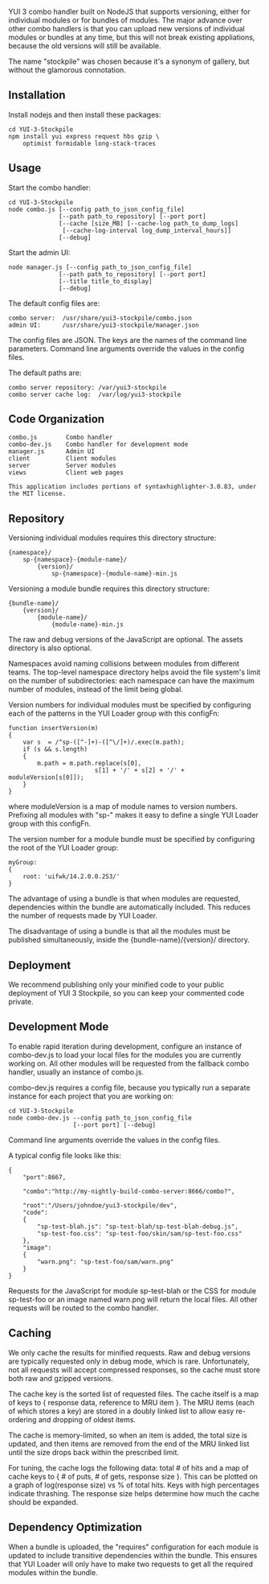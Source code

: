 YUI 3 combo handler built on NodeJS that supports versioning, either for
individual modules or for bundles of modules.  The major advance over other
combo handlers is that you can upload new versions of individual modules or
bundles at any time, but this will not break existing appliations, because
the old versions will still be available.

The name "stockpile" was chosen because it's a synonym of gallery, but
without the glamorous connotation.

Installation
------------

Install nodejs and then install these packages:

    cd YUI-3-Stockpile
    npm install yui express request hbs gzip \
        optimist formidable long-stack-traces

Usage
-----

Start the combo handler:

    cd YUI-3-Stockpile
    node combo.js [--config path_to_json_config_file]
                  [--path path_to_repository] [--port port]
                  [--cache [size_MB] [--cache-log path_to_dump_logs]
                   [--cache-log-interval log_dump_interval_hours]]
                  [--debug]

Start the admin UI:

    node manager.js [--config path_to_json_config_file]
                  [--path path_to_repository] [--port port]
                  [--title title_to_display]
                  [--debug]

The default config files are:

    combo server:  /usr/share/yui3-stockpile/combo.json
    admin UI:      /usr/share/yui3-stockpile/manager.json

The config files are JSON.  The keys are the names of the command line
parameters.  Command line arguments override the values in the config
files.

The default paths are:

    combo server repository: /var/yui3-stockpile
    combo server cache log:  /var/log/yui3-stockpile

Code Organization
-----------------

    combo.js        Combo handler
    combo-dev.js    Combo handler for development mode
    manager.js      Admin UI
    client          Client modules
    server          Server modules
    views           Client web pages

    This application includes portions of syntaxhighlighter-3.0.83, under
    the MIT license.

Repository
----------

Versioning individual modules requires this directory structure:

    {namespace}/
        sp-{namespace}-{module-name}/
            {version}/
                sp-{namespace}-{module-name}-min.js

Versioning a module bundle requires this directory structure:

    {bundle-name}/
        {version}/
            {module-name}/
                {module-name}-min.js

The raw and debug versions of the JavaScript are optional.  The assets
directory is also optional.

Namespaces avoid naming collisions between modules from different teams.
The top-level namespace directory helps avoid the file system's limit on
the number of subdirectories:  each namespace can have the maximum number
of modules, instead of the limit being global.

Version numbers for individual modules must be specified by configuring
each of the patterns in the YUI Loader group with this configFn:

    function insertVersion(m)
    {
        var s  = /^sp-([^-]+)-([^\/]+)/.exec(m.path);
        if (s && s.length)
        {
            m.path = m.path.replace(s[0],
                            s[1] + '/' + s[2] + '/' + moduleVersion[s[0]]);
        }
    }

where moduleVersion is a map of module names to version numbers.  Prefixing
all modules with "sp-" makes it easy to define a single YUI Loader group
with this configFn.

The version number for a module bundle must be specified by configuring the
root of the YUI Loader group:

    myGroup:
    {
        root: 'uifwk/14.2.0.0.253/'
    }

The advantage of using a bundle is that when modules are requested,
dependencies within the bundle are automatically included.  This reduces
the number of requests made by YUI Loader.

The disadvantage of using a bundle is that all the modules must be
published simultaneously, inside the {bundle-name}/{version}/ directory.

Deployment
----------

We recommend publishing only your minified code to your public deployment
of YUI 3 Stockpile, so you can keep your commented code private.

Development Mode
----------------

To enable rapid iteration during development, configure an instance of
combo-dev.js to load your local files for the modules you are currently
working on.  All other modules will be requested from the fallback combo
handler, usually an instance of combo.js.

combo-dev.js requires a config file, because you typically run a separate
instance for each project that you are working on:

    cd YUI-3-Stockpile
    node combo-dev.js --config path_to_json_config_file
                      [--port port] [--debug]

Command line arguments override the values in the config files.

A typical config file looks like this:

    {
        "port":8667,

        "combo":"http://my-nightly-build-combo-server:8666/combo?",

        "root":"/Users/johndoe/yui3-stockpile/dev",
        "code":
        {
            "sp-test-blah.js": "sp-test-blah/sp-test-blah-debug.js",
            "sp-test-foo.css": "sp-test-foo/skin/sam/sp-test-foo.css"
        },
        "image":
        {
            "warn.png": "sp-test-foo/sam/warn.png"
        }
    }

Requests for the JavaScript for module sp-test-blah or the CSS for module
sp-test-foo or an image named warn.png will return the local files.  All
other requests will be routed to the combo handler.

Caching
-------

We only cache the results for minified requests.  Raw and debug versions
are typically requested only in debug mode, which is rare.  Unfortunately,
not all requests will accept compressed responses, so the cache must store
both raw and gzipped versions.

The cache key is the sorted list of requested files.  The cache itself is a
map of keys to { response data, reference to MRU item }.  The MRU items
(each of which stores a key) are stored in a doubly linked list to allow
easy re-ordering and dropping of oldest items.

The cache is memory-limited, so when an item is added, the total size is
updated, and then items are removed from the end of the MRU linked list
until the size drops back within the prescribed limit.

For tuning, the cache logs the following data:  total # of hits and a map
of cache keys to { # of puts, # of gets, response size }.  This can be
plotted on a graph of log(response size) vs % of total hits.  Keys with
high percentages indicate thrashing.  The response size helps determine how
much the cache should be expanded.

Dependency Optimization
-----------------------

When a bundle is uploaded, the "requires" configuration for each module is
updated to include transitive dependencies within the bundle.  This ensures
that YUI Loader will only have to make two requests to get all the required
modules within the bundle.
